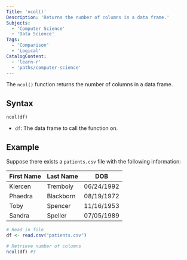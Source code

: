 ```yaml
---
Title: 'ncol()'
Description: 'Returns the number of columns in a data frame.'
Subjects:
  - 'Computer Science'
  - 'Data Science'
Tags:
  - 'Comparison'
  - 'Logical'
CatalogContent:
  - 'learn-r'
  - 'paths/computer-science'
---
```


The `ncol()` function returns the number of columns in a data frame.

## Syntax

```pseudo
ncol(df)
```

- `df`: The data frame to call the function on.

## Example

Suppose there exists a `patients.csv` file with the following information:

| First Name | Last Name | DOB        |
| ---------- | --------- | ---------- |
| Kiercen    | Tremboly  | 06/24/1992 |
| Phaedra    | Blackborn | 08/19/1972 |
| Toby       | Spencer   | 11/16/1953 |
| Sandra     | Speller   | 07/05/1989 |

```r
# Read in file
df <- read.csv("patients.csv")

# Retrieve number of columns
ncol(df) #3
```
